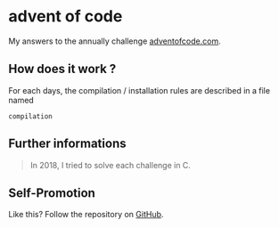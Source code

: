 # advent of code

My answers to the annually challenge [adventofcode.com](https://adventofcode.com/).

## How does it work ?

For each days, the compilation / installation rules are described in a file named 

    compilation

## Further informations

> In 2018, I tried to solve each challenge in C.

## Self-Promotion

Like this? Follow the repository on
[GitHub](https://github.com/tpope).
